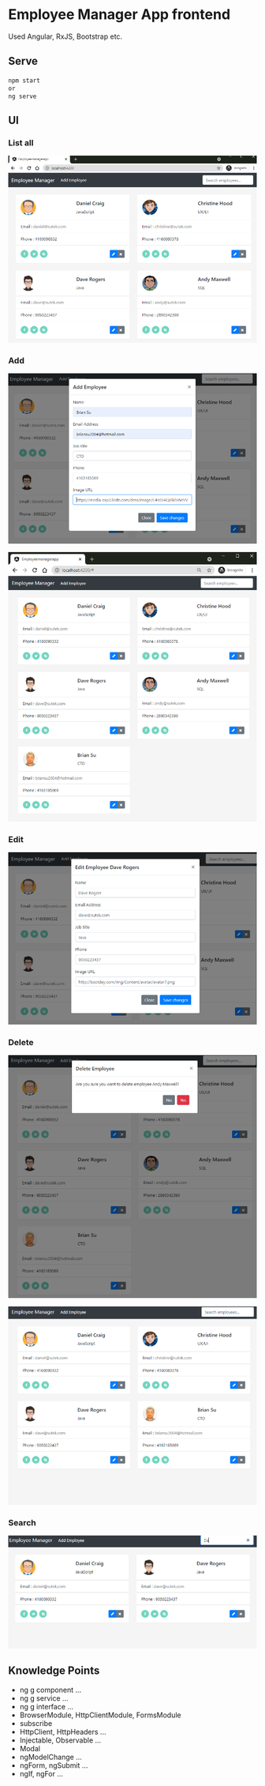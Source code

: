 # Employee Manager App frontend

Used Angular, RxJS, Bootstrap etc.

## Serve

```
npm start
or
ng serve
```

## UI

### List all

![list.png](images/list.png)

### Add

![add1.png](images/add1.png)

![add2.png](images/add2.png)

### Edit

![edit.png](images/edit.png)

### Delete

![del1.png](images/del1.png)

![del2.png](images/del2.png)

### Search

![search.png](images/search.png)

## Knowledge Points

- ng g component ...
- ng g service ...
- ng g interface ...
- BrowserModule, HttpClientModule, FormsModule
- subscribe
- HttpClient, HttpHeaders ...
- Injectable, Observable ...
- Modal
- ngModelChange ...
- ngForm, ngSubmit ...
- ngIf, ngFor ...
